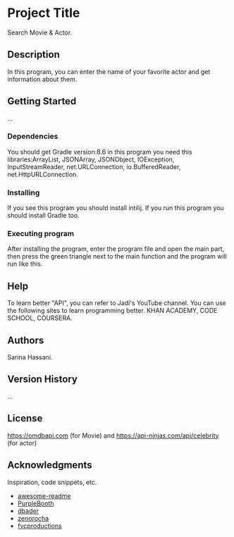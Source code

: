 # Project Title

Search Movie & Actor.

## Description

In this program, you can enter the name of your favorite actor and get information about them.

## Getting Started

...

### Dependencies

You should get Gradle version:8.6 in this program you need this libraries:ArrayList, JSONArray, JSONObject, IOException, InputStreamReader, net.URLConnection, io.BufferedReader, net.HttpURLConnection.

### Installing

If you see this program you should install intilij. If you run this program you should install Gradle too.

### Executing program

After installing the program, enter the program file and open the main part, then press the green triangle next to the main function and the program will run like this.

## Help

To learn better "API", you can refer to Jadi's YouTube channel. You can use the following sites to learn programming better.
KHAN ACADEMY, CODE SCHOOL, COURSERA.

## Authors

Sarina Hassani.

## Version History

...

## License

 https://omdbapi.com (for Movie) 
 and https://api-ninjas.com/api/celebrity (for actor)

## Acknowledgments

Inspiration, code snippets, etc.
* [awesome-readme](https://github.com/matiassingers/awesome-readme)
* [PurpleBooth](https://gist.github.com/PurpleBooth/109311bb0361f32d87a2)
* [dbader](https://github.com/dbader/readme-template)
* [zenorocha](https://gist.github.com/zenorocha/4526327)
* [fvcproductions](https://gist.github.com/fvcproductions/1bfc2d4aecb01a834b46)
